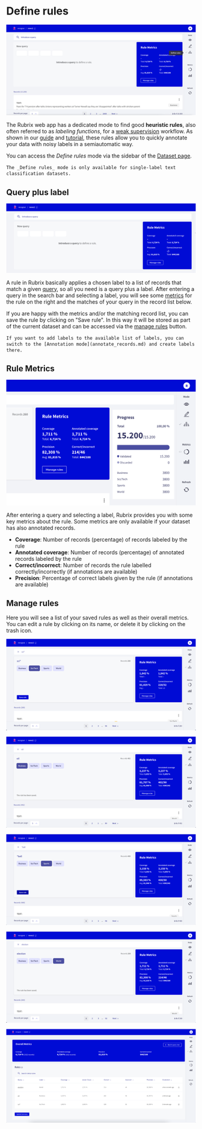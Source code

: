# Define rules

![Define Rules view](../../_static/reference/webapp/definerules_view.png)

The Rubrix web app has a dedicated mode to find good **heuristic rules**, also often referred to as _labeling functions_, for a [weak supervision](https://www.snorkel.org/blog/weak-supervision) workflow.
As shown in our [guide](../../guides/weak-supervision.ipynb) and [tutorial](../../tutorials/weak-supervision-with-rubrix.ipynb), these rules allow you to quickly annotate your data with noisy labels in a semiautomatic way.

You can access the _Define rules_ mode via the sidebar of the [Dataset page](dataset.md).

```{note}
The _Define rules_ mode is only available for single-label text classification datasets.
```

## Query plus label

![Label searchbar](../../_static/reference/webapp/label_searchbar.png)

A rule in Rubrix basically applies a chosen label to a list of records that match a given [query](search_records.md), so all you need is a query plus a label.
After entering a query in the search bar and selecting a label, you will see some [metrics](#rule-metrics) for the rule on the right and the matches of your query in the record list below.

If you are happy with the metrics and/or the matching record list, you can save the rule by clicking on "Save rule".
In this way it will be stored as part of the current dataset and can be accessed via the [manage rules](#manage-rules) button.

```{note}
If you want to add labels to the available list of labels, you can switch to the [Annotation mode](annotate_records.md) and create labels there.
```

## Rule Metrics

![Labeling metrics](../../_static/reference/webapp/label_rulemetrics.png)

After entering a query and selecting a label, Rubrix provides you with some key metrics about the rule.
Some metrics are only available if your dataset has also annotated records.

- **Coverage**: Number of records (percentage) of records labeled by the rule
- **Annotated coverage**: Number of records (percentage) of annotated records labeled by the rule
- **Correct/incorrect**: Number of records the rule labelled correctly/incorrectly (if annotations are available)
- **Precision**: Percentage of correct labels given by the rule (if annotations are available)

## Manage rules

Here you will see a list of your saved rules as well as their overall metrics.
You can edit a rule by clicking on its name, or delete it by clicking on the trash icon.

![Label Rules 1](../../_static/reference/webapp/label1.png)

![Label Rules 2](../../_static/reference/webapp/label2.png)

![Label Rules 3](../../_static/reference/webapp/label3.png)

![Label Rules 4](../../_static/reference/webapp/label4.png)

![Label Rules 5](../../_static/reference/webapp/label5.png)
